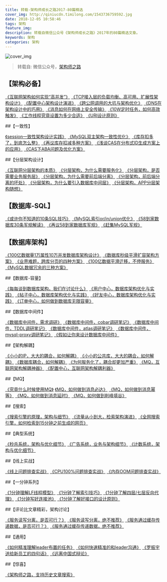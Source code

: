 ```yaml
---
title: 转载-架构师成长之路2017-80篇精选
cover_img: http://qiniucdn.timilong.com/1543736759592.jpg
date: 2018-12-05 10:58:46
tags: 架构
feature_img:
description: 转载自微信公众号《架构师成长之路》2017年的80篇精选文章。
keywords: 架构
categories: 架构
---
```


![cover_img](http://qiniucdn.timilong.com/1543736759592.jpg)

> 转载自: 微信公众号，[架构师之路](https://mp.weixin.qq.com/s?__biz=MjM5ODYxMDA5OQ==&mid=2651960945&idx=1&sn=d08f33c5f317fee8956252da8e0236b6&chksm=bd2d03ad8a5a8abb0370b826b7384a4095a5ed36238f0911d102b0ceee8e5d2fbe3bc80c56d9&scene=21#wechat_redirect)

## 【架构必备】

[《互联网架构如何实现“高并发”》](http://mp.weixin.qq.com/s?__biz=MjM5ODYxMDA5OQ==&mid=2651959830&idx=1&sn=ce1c5a58caed227d7dfdbc16d6e1cea4&chksm=bd2d07ca8a5a8edc45cc45c4787cc72cf4c8b96fb43d2840c7ccd44978036a7d39a03dd578b5&scene=21#wechat_redirect)
[《TCP接入层的负载均衡、高可用、扩展性架构设计》](http://mp.weixin.qq.com/s?__biz=MjM5ODYxMDA5OQ==&mid=2651960086&idx=1&sn=70bbe7165ecddc7896767f4503a927fe&chksm=bd2d06ca8a5a8fdc67fcacb169583f53a968fdf623a20395926059d44e6abae6b2e56ff1f9f9&scene=21#wechat_redirect)
[《配置中心架构设计演进》](http://mp.weixin.qq.com/s?__biz=MjM5ODYxMDA5OQ==&mid=2651960061&idx=1&sn=3747338a91e85fc33f43d9c1bb98ab10&chksm=bd2d07218a5a8e37ad2e5078736d2449a6ba1e0d75bb18d09990a5f3dcc3af2b7ff414158adb&scene=21#wechat_redirect)
[《跨公网调用的大坑与架构优化》](http://mp.weixin.qq.com/s?__biz=MjM5ODYxMDA5OQ==&mid=2651960105&idx=1&sn=0069f2264e227e86a63ee50a4899e0a7&chksm=bd2d06f58a5a8fe33271ed3a378932ad023af7a9004d7fdb44e30a53d53928f984f293a41256&scene=21#wechat_redirect)
[《DNS在架构设计中的巧用》]()
[《消息如何在网络上安全传输》]()
[《10W定时任务，如何高效触发》]()
[《工作线程究竟设置为多少合适》]()
[《URI设计原则》]()



##【一致性】

[《session一致性架构设计实践》]()
[《MySQL双主架构一致性优化》]()
[《库存扣多了，到底怎么整》]()
[《再议库存扣减多种方案》]()
[《浅谈CAS在分布式ID生成方案上的应用》]()
[《CAS下ABA问题及优化方案》]()



##【分层架构设计】

[《互联网分层架构的本质》]()
[《分层架构，为什么需要服务化》]()
[《分层架构，是否需要业务服务层》]()
[《分层架构，为什么需要前后端分离》]()
[《分层架构，前后端分离的坏处》]()
[《分层架构，为什么要引入数据库中间层》]()
[《分层架构，APP分层架构随想》]()



## 【数据库-SQL】

[《或许你不知道的10条SQL技巧》]()
[《MySQL索引or/in/union优化》]()
[《58到家数据库30条军规解读》]()
[《再议58到家数据库军规》]()
[《赶集MySQL军规》]()



## 【数据库架构】

[《100亿数据量1万属性10万并发数据库架构设计》]()
[《数据库秒级平滑扩容架构方案》]()
[《业界难题，跨库分页的四种方案》]()
[《100亿数据平滑迁移，不停服务》]()
[《MySQL数据冗余的三种方案》]()



##【数据库-容量】

[《每每谈到数据库架构，我们在讨论什么》]()
[《用户中心，数据库架构优化与实践》]()
[《帖子中心，数据库架构优化与实践》]()
[《好友中心，数据库架构优化与实践》]()
[《订单中心，如何做到数据库无限容量》]()



##【数据库中间件】

[《数据库中间件，需求调研》]()
[《数据库中间件，cobar调研笔记》]()
[《数据库中间件，TDDL调研笔记》]()
[《数据库中间件，atlas调研笔记》]()
[《数据库中间件，mysql-proxy调研笔记》]()
[《假如让你来设计数据库中间件》]()



##【架构解耦】

[《小小的IP，大大的耦合，如何解耦》]()
[《小小的公共库，大大的耦合，如何解耦》]()
[《数据库耦合，如何解耦》]()
[《为何服务化了，耦合却更加严重》]()
[《MQ，互联网架构解耦神器》]()
[《配置中心，互联网架构解耦利器》]()



##【MQ】

[《究竟什么时候使用MQ》]()
[《MQ，如何做到消息必达》]()
[《MQ，如何做到消息幂等》]()
[《MQ，如何做到消息延时》]()
[《MQ，如何做到削峰填谷》]()



##【搜索】

[《搜索引擎的原理，架构与细节》]()
[《流量从小到大，检索架构演进》]()
[《全网搜索引擎，如何检索到15分钟之前生成的网页》]()



##【典型系统】

[《秒杀系统，架构与优化细节》]()
[《广告系统，业务与架构细节》]()
[《计数系统，架构与优化细节》]()



##【线上实战】

[《线上问题排查实战》]()
[《CPU100%问题排查实战》]()
[《内存OOM问题排查实战》]()



##【一分钟系列】

[《1分钟理解LF线程模型》]()
[《1分钟了解索引技巧》]()
[《1分钟了解四层/七层反向代理》]()
[《1分钟写好连接池》]()
[《1分钟了解好接口的设计原则》]()



##【评论比文章精彩，架构讨论】

[《服务读写分离，是否可行？》]()
[《服务读写分离，绝不推荐》]()
[《服务通过缓存传递数据，是否可行？》]()
[《服务通过缓存传递数据，绝不推荐》]()



##【通用】

[《如何精准理解leader布置的任务》]()
[《如何快速精准的和leader沟通》]()
[《罗振宇送给新员工的四句话》]()
[《远离中国式辩论》]()



##【惊喜】

[《架构师之路，支持历史文章搜索》]()


